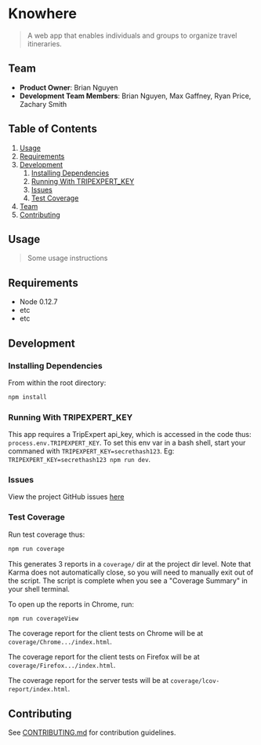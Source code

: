 # Knowhere

> A web app that enables individuals and groups to organize travel itineraries.

## Team

  - __Product Owner__: Brian Nguyen
  - __Development Team Members__: Brian Nguyen, Max Gaffney, Ryan Price, Zachary Smith

## Table of Contents

1. [Usage](#Usage)
1. [Requirements](#requirements)
1. [Development](#development)
    1. [Installing Dependencies](#installing-dependencies)
    1. [Running With TRIPEXPERT_KEY](#running-with-tripexpert_key)
    1. [Issues](#issues)
    1. [Test Coverage](#test-coverage)
1. [Team](#team)
1. [Contributing](#contributing)

## Usage

> Some usage instructions

## Requirements

- Node 0.12.7
- etc
- etc

## Development

### Installing Dependencies

From within the root directory:

```sh
npm install
```

### Running With TRIPEXPERT_KEY

This app requires a TripExpert api_key, which is accessed in the code thus: `process.env.TRIPEXPERT_KEY`. To set this env var in a bash shell, start your commaned with `TRIPEXPERT_KEY=secrethash123`. Eg: `TRIPEXPERT_KEY=secrethash123 npm run dev`.

### Issues

View the project GitHub issues [here](https://waffle.io/HRR10-Ryans-to-the-Max/travel-app)

### Test Coverage

Run test coverage thus:

```sh
npm run coverage
```

This generates 3 reports in a `coverage/` dir at the project dir level. Note that Karma does not automatically close, so you will need to manually exit out of the script. The script is complete when you see a "Coverage Summary" in your shell terminal.

To open up the reports in Chrome, run:

```sh
npm run coverageView
```

The coverage report for the client tests on Chrome will be at `coverage/Chrome.../index.html`.

The coverage report for the client tests on Firefox will be at `coverage/Firefox.../index.html`.

The coverage report for the server tests will be at `coverage/lcov-report/index.html`.

## Contributing

See [CONTRIBUTING.md](CONTRIBUTING.md) for contribution guidelines.
